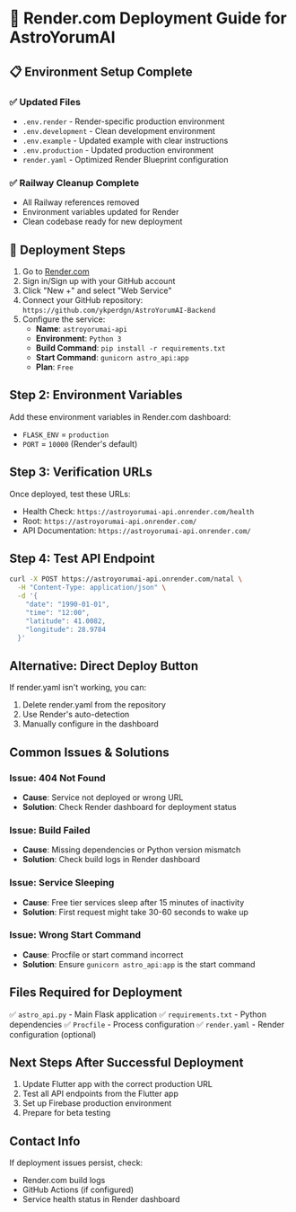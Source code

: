 # 🚀 Render.com Deployment Guide for AstroYorumAI

## 📋 Environment Setup Complete

### ✅ Updated Files
- `.env.render` - Render-specific production environment
- `.env.development` - Clean development environment  
- `.env.example` - Updated example with clear instructions
- `.env.production` - Updated production environment
- `render.yaml` - Optimized Render Blueprint configuration

### ✅ Railway Cleanup Complete
- All Railway references removed
- Environment variables updated for Render
- Clean codebase ready for new deployment

## 🔧 Deployment Steps
1. Go to [Render.com](https://render.com)
2. Sign in/Sign up with your GitHub account
3. Click "New +" and select "Web Service"
4. Connect your GitHub repository: `https://github.com/ykperdgn/AstroYorumAI-Backend`
5. Configure the service:
   - **Name**: `astroyorumai-api`
   - **Environment**: `Python 3`
   - **Build Command**: `pip install -r requirements.txt`
   - **Start Command**: `gunicorn astro_api:app`
   - **Plan**: `Free`

## Step 2: Environment Variables
Add these environment variables in Render.com dashboard:
- `FLASK_ENV` = `production`
- `PORT` = `10000` (Render's default)

## Step 3: Verification URLs
Once deployed, test these URLs:
- Health Check: `https://astroyorumai-api.onrender.com/health`
- Root: `https://astroyorumai-api.onrender.com/`
- API Documentation: `https://astroyorumai-api.onrender.com/`

## Step 4: Test API Endpoint
```bash
curl -X POST https://astroyorumai-api.onrender.com/natal \
  -H "Content-Type: application/json" \
  -d '{
    "date": "1990-01-01",
    "time": "12:00",
    "latitude": 41.0082,
    "longitude": 28.9784
  }'
```

## Alternative: Direct Deploy Button
If render.yaml isn't working, you can:
1. Delete render.yaml from the repository
2. Use Render's auto-detection
3. Manually configure in the dashboard

## Common Issues & Solutions

### Issue: 404 Not Found
- **Cause**: Service not deployed or wrong URL
- **Solution**: Check Render dashboard for deployment status

### Issue: Build Failed
- **Cause**: Missing dependencies or Python version mismatch
- **Solution**: Check build logs in Render dashboard

### Issue: Service Sleeping
- **Cause**: Free tier services sleep after 15 minutes of inactivity
- **Solution**: First request might take 30-60 seconds to wake up

### Issue: Wrong Start Command
- **Cause**: Procfile or start command incorrect
- **Solution**: Ensure `gunicorn astro_api:app` is the start command

## Files Required for Deployment
✅ `astro_api.py` - Main Flask application
✅ `requirements.txt` - Python dependencies
✅ `Procfile` - Process configuration
✅ `render.yaml` - Render configuration (optional)

## Next Steps After Successful Deployment
1. Update Flutter app with the correct production URL
2. Test all API endpoints from the Flutter app
3. Set up Firebase production environment
4. Prepare for beta testing

## Contact Info
If deployment issues persist, check:
- Render.com build logs
- GitHub Actions (if configured)
- Service health status in Render dashboard
